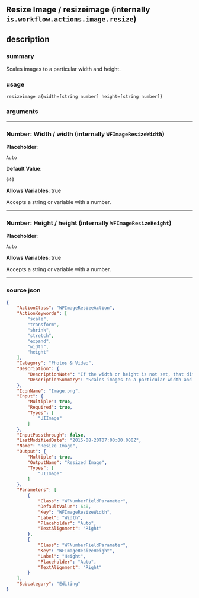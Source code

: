 
## Resize Image / resizeimage (internally `is.workflow.actions.image.resize`)


## description

### summary

Scales images to a particular width and height.


### usage
```
resizeimage a{width=[string number] height=[string number]}
```

### arguments

---

### Number: Width / width (internally `WFImageResizeWidth`)
**Placeholder**:
```
Auto
```
**Default Value**:
```
640
```
**Allows Variables**: true



Accepts a string 
or variable
with a number.

---

### Number: Height / height (internally `WFImageResizeHeight`)
**Placeholder**:
```
Auto
```
**Allows Variables**: true



Accepts a string 
or variable
with a number.

---

### source json

```json
{
	"ActionClass": "WFImageResizeAction",
	"ActionKeywords": [
		"scale",
		"transform",
		"shrink",
		"stretch",
		"expand",
		"width",
		"height"
	],
	"Category": "Photos & Video",
	"Description": {
		"DescriptionNote": "If the width or height is not set, that dimension is automatically calculated to maintain the original image's aspect ratio.",
		"DescriptionSummary": "Scales images to a particular width and height."
	},
	"IconName": "Image.png",
	"Input": {
		"Multiple": true,
		"Required": true,
		"Types": [
			"UIImage"
		]
	},
	"InputPassthrough": false,
	"LastModifiedDate": "2015-08-20T07:00:00.000Z",
	"Name": "Resize Image",
	"Output": {
		"Multiple": true,
		"OutputName": "Resized Image",
		"Types": [
			"UIImage"
		]
	},
	"Parameters": [
		{
			"Class": "WFNumberFieldParameter",
			"DefaultValue": 640,
			"Key": "WFImageResizeWidth",
			"Label": "Width",
			"Placeholder": "Auto",
			"TextAlignment": "Right"
		},
		{
			"Class": "WFNumberFieldParameter",
			"Key": "WFImageResizeHeight",
			"Label": "Height",
			"Placeholder": "Auto",
			"TextAlignment": "Right"
		}
	],
	"Subcategory": "Editing"
}
```
